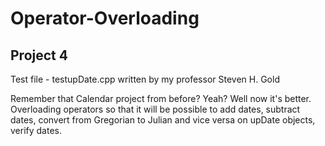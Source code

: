 # Operator-Overloading
## Project 4

Test file - testupDate.cpp written by my professor Steven H. Gold 

Remember that Calendar project from before? Yeah? Well now it's better.
Overloading operators so that it will be possible to add dates, subtract dates, convert from Gregorian to Julian and vice versa on upDate objects, verify dates.
